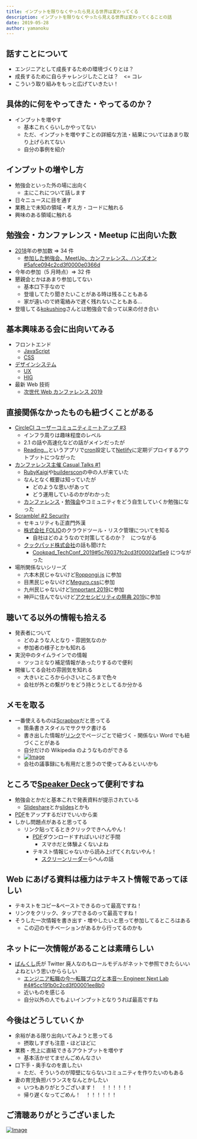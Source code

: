 ```yaml
---
title: インプットを限りなくやったら見える世界は変わってくる
description: インプットを限りなくやったら見える世界は変わってくることの話
date: 2019-05-28
author: yamanoku
---
```


## 話すことについて

- エンジニアとして成長するための環境づくりとは？
- 成長するために自らチャレンジしたことは？　<= コレ
- こういう取り組みをもっと広げていきたい！

## 具体的に何をやってきた・やってるのか？

- インプットを増やす
  - 基本これくらいしかやってない
  - ただ、インプットを増やすことの詳細な方法・結果についてはあまり取り上げられてない
  - 自分の事例を紹介

## インプットの増やし方

- 勉強会といった外の場に出向く
  - 主にこれについて話します
- 日々ニュースに目を通す
- 業務上で未知の領域・考え方・コードに触れる
- 興味のある領域に触れる

## 勉強会・カンファレンス・Meetup に出向いた数

- [2018](https://scrapbox.io/yamanoku/2018)年の参加数 => 34 件
  - [参加した勉強会、MeetUp、カンファレンス、ハンズオン#5afce094c2cd3f0000e0366d](https://scrapbox.io/yamanoku/%E5%8F%82%E5%8A%A0%E3%81%97%E3%81%9F%E5%8B%89%E5%BC%B7%E4%BC%9A%E3%80%81MeetUp%E3%80%81%E3%82%AB%E3%83%B3%E3%83%95%E3%82%A1%E3%83%AC%E3%83%B3%E3%82%B9%E3%80%81%E3%83%8F%E3%83%B3%E3%82%BA%E3%82%AA%E3%83%B3#5afce094c2cd3f0000e0366d)
- 今年の参加（5 月時点）=> 32 件
- 懇親会とかはあまり参加してない
  - 基本口下手なので
  - 登壇してたり聞きたいことがある時は残ることもある
  - 家が遠いので終電絡みで遅く残れないこともある…
- 登壇してる[kokushing](https://scrapbox.io/yamanoku/kokushing)さんとは勉強会で会って以来の付き合い

## 基本興味ある会に出向いてみる

- フロントエンド
  - [JavaScript](https://scrapbox.io/yamanoku/JavaScript)
  - [CSS](https://scrapbox.io/yamanoku/CSS)
- [デザインシステム](https://scrapbox.io/yamanoku/%E3%83%87%E3%82%B6%E3%82%A4%E3%83%B3%E3%82%B7%E3%82%B9%E3%83%86%E3%83%A0)
  - [UX](https://scrapbox.io/yamanoku/UX)
  - [HIG](https://scrapbox.io/yamanoku/HIG)
- 最新 Web 技術
  - [次世代 Web カンファレンス 2019](https://scrapbox.io/yamanoku/%E6%AC%A1%E4%B8%96%E4%BB%A3_Web_%E3%82%AB%E3%83%B3%E3%83%95%E3%82%A1%E3%83%AC%E3%83%B3%E3%82%B9_2019)

## 直接関係なかったものも紐づくことがある

- [CircleCI ユーザーコミュニティミートアップ #3](https://scrapbox.io/yamanoku/CircleCI_%E3%83%A6%E3%83%BC%E3%82%B6%E3%83%BC%E3%82%B3%E3%83%9F%E3%83%A5%E3%83%8B%E3%83%86%E3%82%A3%E3%83%9F%E3%83%BC%E3%83%88%E3%82%A2%E3%83%83%E3%83%97_%233)
  - インフラ周りは趣味程度のレベル
  - 2.1 の話や高速化などの話がメインだったが
  - [Reading…](https://scrapbox.io/yamanoku/Reading%E2%80%A6)というアプリで[cron](https://scrapbox.io/yamanoku/cron)設定して[Netlify](https://scrapbox.io/yamanoku/Netlify)に定期デプロイするアウトプットにつながった
- [カンファレンス主催 Casual Talks #1](https://scrapbox.io/yamanoku/%E3%82%AB%E3%83%B3%E3%83%95%E3%82%A1%E3%83%AC%E3%83%B3%E3%82%B9%E4%B8%BB%E5%82%AC_Casual_Talks_%231)
  - [RubyKaigi](https://scrapbox.io/yamanoku/RubyKaigi)や[builderscon](https://scrapbox.io/yamanoku/builderscon)の中の人が来ていた
  - なんとなく概要は知っていたが
    - どのような思いがあって
    - どう運用しているのかがわかった
  - [カンファレンス](https://scrapbox.io/yamanoku/%E3%82%AB%E3%83%B3%E3%83%95%E3%82%A1%E3%83%AC%E3%83%B3%E3%82%B9)・[勉強会](https://scrapbox.io/yamanoku/%E5%8B%89%E5%BC%B7%E4%BC%9A)やコミュニティをどう自生していくか勉強になった
- [Scramble! #2 Security](https://scrapbox.io/yamanoku/Scramble!_%232_Security)
  - セキュリティも正直門外漢
  - [株式会社 FOLIO](https://scrapbox.io/yamanoku/%E6%A0%AA%E5%BC%8F%E4%BC%9A%E7%A4%BEFOLIO)のクラウドツール・リスク管理についてを知る
    - 自社はどのようなので対策してるのか？　につながる
  - [クックパッド株式会社](https://scrapbox.io/yamanoku/%E3%82%AF%E3%83%83%E3%82%AF%E3%83%91%E3%83%83%E3%83%89%E6%A0%AA%E5%BC%8F%E4%BC%9A%E7%A4%BE)の話も聞けた
    - [Cookpad_TechConf_2019#5c76037fc2cd3f00002af5e9](https://scrapbox.io/yamanoku/Cookpad_TechConf_2019#5c76037fc2cd3f00002af5e9) につながった
- 場所関係ないシリーズ
  - 六本木民じゃないけど[Roppongi.js](https://scrapbox.io/yamanoku/Roppongi.js) に参加
  - 目黒民じゃないけど[Meguro.css](https://scrapbox.io/yamanoku/Meguro.css)に参加
  - 九州民じゃないけど[!important 2019](https://scrapbox.io/yamanoku/!important_2019)に参加
  - 神戸に住んでないけど[アクセシビリティの祭典 2019](https://scrapbox.io/yamanoku/%E3%82%A2%E3%82%AF%E3%82%BB%E3%82%B7%E3%83%93%E3%83%AA%E3%83%86%E3%82%A3%E3%81%AE%E7%A5%AD%E5%85%B8_2019)に参加

## 聴いてる以外の情報も拾える

- 発表者について
  - どのような人となり・雰囲気なのか
  - 参加者の様子とかも知れる
- 実況中のタイムラインでの情報
  - ツッコミなり補足情報があったりするので便利
- 開催してる会社の雰囲気を知れる
  - 大きいところから小さいところまで色々
  - 会社が外との繫がりをどう持とうとしてるか分かる

## メモを取る

- 一番使えるものは[Scrapbox](https://scrapbox.io/yamanoku/Scrapbox)だと思ってる
  - 箇条書きスタイルでサクサク書ける
  - 書き出した情報が[リンク](https://scrapbox.io/yamanoku/%E3%83%AA%E3%83%B3%E3%82%AF)でページごとで紐づく - 関係ない Word でも紐づくことがある
  - 自分だけの Wikipedia のようなものができる
  - [![Image](https://gyazo.com/81f2910a9761d7bfb48197c7919e4f03/thumb/1000)](https://gyazo.com/81f2910a9761d7bfb48197c7919e4f03)
  - 会社の議事録にも有用だと思うので使ってみるといいかも

## ところで[Speaker Deck](https://scrapbox.io/yamanoku/Speaker_Deck)って便利ですね

- 勉強会とかだと基本これで発表資料が提示されている
  - [Slideshare](https://scrapbox.io/yamanoku/Slideshare)とか[slides](https://scrapbox.io/yamanoku/slides)とかも
- [PDF](https://scrapbox.io/yamanoku/PDF)をアップするだけでいいから楽
- しかし問題点があると思ってる
  - リンク貼ってるときクリックできへんやん！
    - [PDF](https://scrapbox.io/yamanoku/PDF)ダウンロードすればいいけど手間
      - スマホだと体験よくないよね
    - テキスト情報じゃないから読み上げてくれないやん！
      - [スクリーンリーダー](https://scrapbox.io/yamanoku/%E3%82%B9%E3%82%AF%E3%83%AA%E3%83%BC%E3%83%B3%E3%83%AA%E3%83%BC%E3%83%80%E3%83%BC)らへんの話

## Web にあげる資料は極力はテキスト情報であってほしい

- テキストをコピー&ペーストできるのって最高ですね！
- リンクをクリック、タップできるのって最高ですね！
- そうした一次情報を書き出す・増やしたいと思って参加してるところはある
  - この辺のモチベーションがあるから行ってるのかも

## ネットに一次情報があることは素晴らしい

- [ばんくし](https://scrapbox.io/yamanoku/%E3%81%B0%E3%82%93%E3%81%8F%E3%81%97)氏が Twitter 廃人なのもロールモデルがネットで参照できたらいいよねという思いかららしい
  - [エンジニア転職の今〜転職ブログと本音〜 Engineer Next Lab #4#5cc191b0c2cd3f00001ee8b0](https://scrapbox.io/yamanoku/%E3%82%A8%E3%83%B3%E3%82%B8%E3%83%8B%E3%82%A2%E8%BB%A2%E8%81%B7%E3%81%AE%E4%BB%8A%E3%80%9C%E8%BB%A2%E8%81%B7%E3%83%96%E3%83%AD%E3%82%B0%E3%81%A8%E6%9C%AC%E9%9F%B3%E3%80%9C_Engineer_Next_Lab_%234#5cc191b0c2cd3f00001ee8b0)
  - 近いものを感じる
  - 自分以外の人でもよいインプットとなりうれば最高ですね

## 今後はどうしていくか

- 余裕がある限り出向いてみようと思ってる
  - 摂取しすぎも注意・ほどほどに
- 業務・売上に直結できるアウトプットを増やす
  - 基本活かせてませんごめんなさい
- 口下手・奥手なのを直したい
  - ただ、そういうのが障壁にならないコミュニティを作りたいのもある
- 妻の育児負担バランスをなんとかしたい
  - いつもありがとうございます！　！！！！！！
  - 帰り遅くなってごめん！　！！！！！！

## ご清聴ありがとうございました

[![Image](https://2.bp.blogspot.com/-HUTXJXs7Va4/WZVg1CzrH8I/AAAAAAABGFM/ebgsMcAigKIg69dW2U7GFIPJ91z116ZsACLcBGAs/s400/dogeza_businessman.png)](https://2.bp.blogspot.com/-HUTXJXs7Va4/WZVg1CzrH8I/AAAAAAABGFM/ebgsMcAigKIg69dW2U7GFIPJ91z116ZsACLcBGAs/s400/dogeza_businessman.png)
